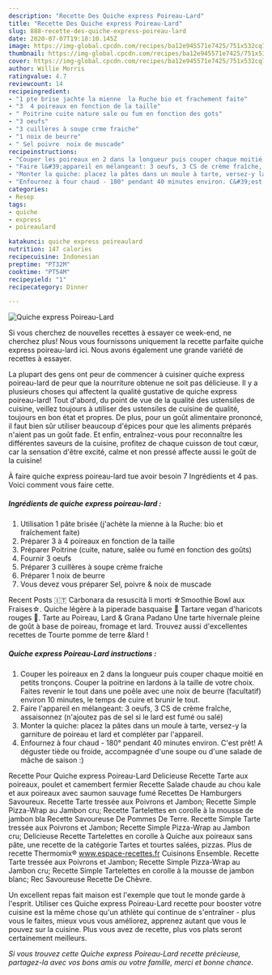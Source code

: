 ```yaml
---
description: "Recette Des Quiche express Poireau-Lard"
title: "Recette Des Quiche express Poireau-Lard"
slug: 888-recette-des-quiche-express-poireau-lard
date: 2020-07-07T19:18:10.145Z
image: https://img-global.cpcdn.com/recipes/ba12e945571e7425/751x532cq70/quiche-express-poireau-lard-photo-principale-de-la-recette.jpg
thumbnail: https://img-global.cpcdn.com/recipes/ba12e945571e7425/751x532cq70/quiche-express-poireau-lard-photo-principale-de-la-recette.jpg
cover: https://img-global.cpcdn.com/recipes/ba12e945571e7425/751x532cq70/quiche-express-poireau-lard-photo-principale-de-la-recette.jpg
author: Willie Morris
ratingvalue: 4.7
reviewcount: 14
recipeingredient:
- "1 pte brise jachte la mienne  la Ruche bio et frachement faite"
- "3  4 poireaux en fonction de la taille"
- " Poitrine cuite nature sale ou fum en fonction des gots"
- "3 oeufs"
- "3 cuillères à soupe crme fraiche"
- "1 noix de beurre"
- " Sel poivre  noix de muscade"
recipeinstructions:
- "Couper les poireaux en 2 dans la longueur puis couper chaque moitié en petits tronçons. Couper la poitrine en lardons à la taille de votre choix. Faites revenir le tout dans une poêle avec une noix de beurre (facultatif) environ 10 minutes, le temps de cuire et brunir le tout."
- "Faire l&#39;appareil en mélangeant: 3 oeufs, 3 CS de crème fraîche, assaisonnez (n&#39;ajoutez pas de sel si le lard est fumé ou salé)"
- "Monter la quiche: placez la pâtes dans un moule à tarte, versez-y la garniture de poireau et lard et compléter par l&#39;appareil."
- "Enfournez à four chaud - 180° pendant 40 minutes environ. C&#39;est prêt! A déguster tiède ou froide, accompagnée d&#39;une soupe ou d&#39;une salade de mâche de saison :)"
categories:
- Resep
tags:
- quiche
- express
- poireaulard

katakunci: quiche express poireaulard 
nutrition: 147 calories
recipecuisine: Indonesian
preptime: "PT32M"
cooktime: "PT54M"
recipeyield: "1"
recipecategory: Dinner

---
```



![Quiche express Poireau-Lard](https://img-global.cpcdn.com/recipes/ba12e945571e7425/751x532cq70/quiche-express-poireau-lard-photo-principale-de-la-recette.jpg)

Si vous cherchez de nouvelles recettes à essayer ce week-end, ne cherchez plus! Nous vous fournissons uniquement la recette parfaite quiche express poireau-lard ici. Nous avons également une grande variété de recettes à essayer.

La plupart des gens ont peur de commencer à cuisiner quiche express poireau-lard de peur que la nourriture obtenue ne soit pas délicieuse. Il y a plusieurs choses qui affectent la qualité gustative de quiche express poireau-lard! Tout d'abord, du point de vue de la qualité des ustensiles de cuisine, veillez toujours à utiliser des ustensiles de cuisine de qualité, toujours en bon état et propres. De plus, pour un goût alimentaire prononcé, il faut bien sûr utiliser beaucoup d'épices pour que les aliments préparés n'aient pas un goût fade. Et enfin, entraînez-vous pour reconnaître les différentes saveurs de la cuisine, profitez de chaque cuisson de tout cœur, car la sensation d'être excité, calme et non pressé affecte aussi le goût de la cuisine!

<!--inarticleads1-->

À faire quiche express poireau-lard tue avoir besoin 7 Ingrédients et 4 pas. Voici comment vous faire cette.

##### Ingrédients de quiche express poireau-lard :

1. Utilisation 1 pâte brisée (j&#39;achète la mienne à la Ruche: bio et fraîchement faite)
1. Préparer 3 à 4 poireaux en fonction de la taille
1. Préparer  Poitrine (cuite, nature, salée ou fumé en fonction des goûts)
1. Fournir 3 oeufs
1. Préparer 3 cuillères à soupe crème fraiche
1. Préparer 1 noix de beurre
1. Vous devez vous préparer  Sel, poivre &amp; noix de muscade


Recent Posts 🇮🇹 Carbonara da resuscità li morti ☆Smoothie Bowl aux Fraises☆. Quiche légère à la piperade basquaise 🌱 Tartare vegan d&#39;haricots rouges 🌱. Tarte au Poireau, Lard &amp; Grana Padano Une tarte hivernale pleine de goût à base de poireau, fromage et lard. Trouvez aussi d&#39;excellentes recettes de Tourte pomme de terre &amp;lard ! 

<!--inarticleads2-->

##### Quiche express Poireau-Lard instructions :

1. Couper les poireaux en 2 dans la longueur puis couper chaque moitié en petits tronçons. Couper la poitrine en lardons à la taille de votre choix. Faites revenir le tout dans une poêle avec une noix de beurre (facultatif) environ 10 minutes, le temps de cuire et brunir le tout.
1. Faire l&#39;appareil en mélangeant: 3 oeufs, 3 CS de crème fraîche, assaisonnez (n&#39;ajoutez pas de sel si le lard est fumé ou salé)
1. Monter la quiche: placez la pâtes dans un moule à tarte, versez-y la garniture de poireau et lard et compléter par l&#39;appareil.
1. Enfournez à four chaud - 180° pendant 40 minutes environ. C&#39;est prêt! A déguster tiède ou froide, accompagnée d&#39;une soupe ou d&#39;une salade de mâche de saison :)


Recette Pour Quiche express Poireau-Lard Delicieuse Recette Tarte aux poireaux, poulet et camembert fermier Recette Salade chaude au chou kale et aux poireaux avec saumon sauvage fumé Recettes De Hamburgers Savoureux. Recette Tarte tressée aux Poivrons et Jambon; Recette Simple Pizza-Wrap au Jambon cru; Recette Tartelettes en corolle à la mousse de jambon bla Recette Savoureuse De Pommes De Terre. Recette Simple Tarte tressée aux Poivrons et Jambon; Recette Simple Pizza-Wrap au Jambon cru; Delicieuse Recette Tartelettes en corolle à Quiche aux poireaux sans pâte, une recette de la catégorie Tartes et tourtes salées, pizzas. Plus de recette Thermomix® www.espace-recettes.fr Cuisinons Ensemble. Recette Tarte tressée aux Poivrons et Jambon; Recette Simple Pizza-Wrap au Jambon cru; Recette Simple Tartelettes en corolle à la mousse de jambon blanc; Rec Savoureuse Recette De Chèvre. 

<!--inarticleads1-->

<p>
Un excellent repas fait maison est l'exemple que tout le monde garde à l'esprit. Utiliser ces Quiche express Poireau-Lard recette pour booster votre cuisine est la même chose qu'un athlète qui continue de s'entraîner - plus vous le faites, mieux vous vous améliorez, apprenez autant que vous le pouvez sur la cuisine. Plus vous avez de recette, plus vos plats seront certainement meilleurs.
</p>

<p>
<i>Si vous trouvez cette Quiche express Poireau-Lard recette précieuse, partagez-la avec vos bons amis ou votre famille, merci et bonne chance.</i>
</p>

